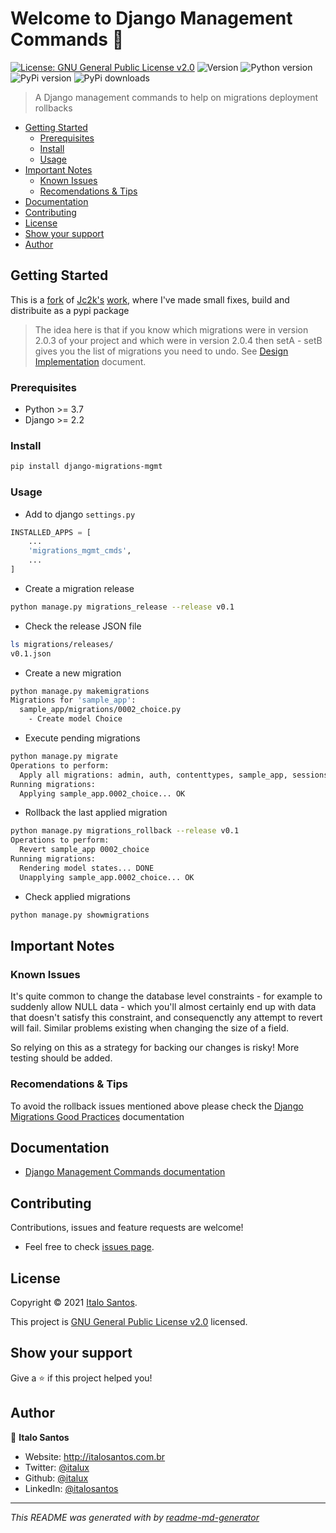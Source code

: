 # Welcome to Django Management Commands 👋

[![License: GNU General Public License v2.0](https://img.shields.io/github/license/italux/django-migrations-mgmt)](https://github.com/italux/django-migrations-mgmt/blob/master/LICENSE)
![Version](https://img.shields.io/github/v/tag/italux/django-migrations-mgmt)
![Python version](https://img.shields.io/pypi/pyversions/django-migrations-mgmt)
![PyPi version](https://img.shields.io/pypi/v/django-migrations-mgmt)
![PyPi downloads](https://img.shields.io/pypi/dm/django-migrations-mgmt)

> A Django management commands to help on migrations deployment rollbacks

  * [Getting Started](#getting-started)
    + [Prerequisites](#prerequisites)
    + [Install](#install)
    + [Usage](#usage)
  * [Important Notes](#important-notes)
    + [Known Issues](#known-issues)
    + [Recomendations & Tips](#recomendations--tips)
  * [Documentation](#documentation)
  * [Contributing](#contributing)
  * [License](#license)
  * [Show your support](#show-your-support)
  * [Author](#author)

## Getting Started

This is a [fork](https://gist.github.com/italux/1fe473c5d05da496e09a4d23b12857cf) of [Jc2k's](https://gist.github.com/Jc2k) [work](https://gist.github.com/Jc2k/bacff3105653f3b28e84), where I've made small fixes, build and distribuite as a pypi package

> The idea here is that if you know which migrations were in version 2.0.3 of your project and which were in version 2.0.4 then setA - setB gives you the list of migrations you need to undo. See [Design Implementation](docs/design_implementation.md) document.

### Prerequisites

- Python >= 3.7
- Django >= 2.2

### Install
```sh
pip install django-migrations-mgmt
```

### Usage

- Add to django `settings.py`
```python
INSTALLED_APPS = [
    ...
    'migrations_mgmt_cmds',
    ...
]
```
- Create a migration release
```sh
python manage.py migrations_release --release v0.1
```
- Check the release JSON file
```sh
ls migrations/releases/
v0.1.json
```
- Create a new migration
```sh
python manage.py makemigrations
Migrations for 'sample_app':
  sample_app/migrations/0002_choice.py
    - Create model Choice
```
- Execute pending migrations
```sh
python manage.py migrate
Operations to perform:
  Apply all migrations: admin, auth, contenttypes, sample_app, sessions
Running migrations:
  Applying sample_app.0002_choice... OK
```
- Rollback the last applied migration
```sh
python manage.py migrations_rollback --release v0.1
Operations to perform:
  Revert sample_app 0002_choice
Running migrations:
  Rendering model states... DONE
  Unapplying sample_app.0002_choice... OK
```
- Check applied migrations
```sh
python manage.py showmigrations
```

## Important Notes

### Known Issues

It's quite common to change the database level constraints - for example to suddenly allow NULL data - which you'll almost certainly end up with data that doesn't satisfy this constraint, and consequenctly any attempt to revert will fail. Similar problems existing when changing the size of a field.

So relying on this as a strategy for backing our changes is risky! More testing should be added.

### Recomendations & Tips

To avoid the rollback issues mentioned above please check the [Django Migrations Good Practices](docs/migrations_good_practices.md) documentation

## Documentation

- [Django Management Commands documentation](https://italux.github.io/django-migrations-mgmt/)

## Contributing

Contributions, issues and feature requests are welcome!

- Feel free to check [issues page](https://github.com/italux/django-migrations-mgmt/issues). 


## License

Copyright © 2021 [Italo Santos](https://github.com/italux).

This project is [GNU General Public License v2.0](https://github.com/italux/django-migrations-mgmt/blob/master/LICENSE) licensed.

## Show your support

Give a ⭐️ if this project helped you!

## Author

👤 **Italo Santos**

* Website: http://italosantos.com.br
* Twitter: [@italux](https://twitter.com/italux)
* Github: [@italux](https://github.com/italux)
* LinkedIn: [@italosantos](https://linkedin.com/in/italosantos)

***
_This README was generated with by [readme-md-generator](https://github.com/kefranabg/readme-md-generator)_
